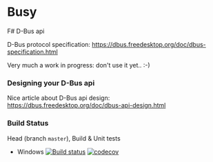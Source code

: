 # Busy
F# D-Bus api

D-Bus protocol specification: https://dbus.freedesktop.org/doc/dbus-specification.html

Very much a work in progress: don't use it yet.. :-)

### Designing your D-Bus api
Nice article about D-Bus api design: https://dbus.freedesktop.org/doc/dbus-api-design.html


### Build Status

Head (branch `master`), Build & Unit tests

* Windows [![Build status](https://ci.appveyor.com/api/projects/status/uokhb4wvkde13big/branch/master?svg=true)](https://ci.appveyor.com/project/pver/busy/branch/master) 
[![codecov](https://codecov.io/gh/pver/Busy/branch/master/graph/badge.svg)](https://codecov.io/gh/pver/Busy)
